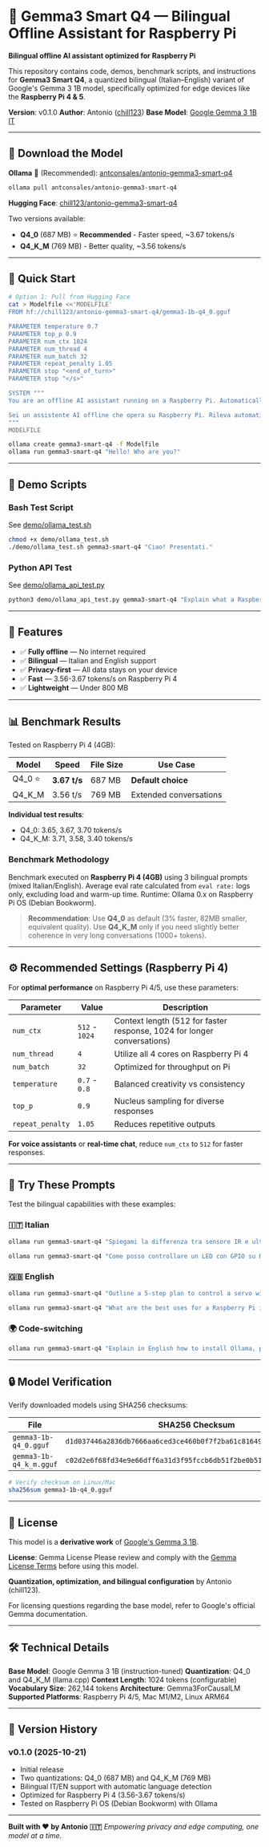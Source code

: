 # 🧠 Gemma3 Smart Q4 — Bilingual Offline Assistant for Raspberry Pi

**Bilingual offline AI assistant optimized for Raspberry Pi**

This repository contains code, demos, benchmark scripts, and instructions for **Gemma3 Smart Q4**, a quantized bilingual (Italian–English) variant of Google's Gemma 3 1B model, specifically optimized for edge devices like the **Raspberry Pi 4 & 5**.

**Version**: v0.1.0
**Author**: Antonio ([chill123](https://huggingface.co/chill123))
**Base Model**: [Google Gemma 3 1B IT](https://huggingface.co/google/gemma-3-1b-it)

---

## 🔗 Download the Model

**Ollama** 🚀 (Recommended): [antconsales/antonio-gemma3-smart-q4](https://ollama.com/antconsales/antonio-gemma3-smart-q4)
```bash
ollama pull antconsales/antonio-gemma3-smart-q4
```

**Hugging Face**: [chill123/antonio-gemma3-smart-q4](https://huggingface.co/chill123/antonio-gemma3-smart-q4)

Two versions available:
- **Q4_0** (687 MB) ⭐ **Recommended** - Faster speed, ~3.67 tokens/s
- **Q4_K_M** (769 MB) - Better quality, ~3.56 tokens/s

---

## 🚀 Quick Start

```bash
# Option 1: Pull from Hugging Face
cat > Modelfile <<'MODELFILE'
FROM hf://chill123/antonio-gemma3-smart-q4/gemma3-1b-q4_0.gguf

PARAMETER temperature 0.7
PARAMETER top_p 0.9
PARAMETER num_ctx 1024
PARAMETER num_thread 4
PARAMETER num_batch 32
PARAMETER repeat_penalty 1.05
PARAMETER stop "<end_of_turn>"
PARAMETER stop "</s>"

SYSTEM """
You are an offline AI assistant running on a Raspberry Pi. Automatically detect the user's language (Italian or English) and respond in the same language. Be concise, practical, and helpful.

Sei un assistente AI offline che opera su Raspberry Pi. Rileva automaticamente la lingua dell'utente (italiano o inglese) e rispondi nella stessa lingua. Sii conciso, pratico e utile.
"""
MODELFILE

ollama create gemma3-smart-q4 -f Modelfile
ollama run gemma3-smart-q4 "Hello! Who are you?"
```

---

## 📂 Demo Scripts

### Bash Test Script

See [demo/ollama_test.sh](demo/ollama_test.sh)

```bash
chmod +x demo/ollama_test.sh
./demo/ollama_test.sh gemma3-smart-q4 "Ciao! Presentati."
```

### Python API Test

See [demo/ollama_api_test.py](demo/ollama_api_test.py)

```bash
python3 demo/ollama_api_test.py gemma3-smart-q4 "Explain what a Raspberry Pi is."
```

---

## 🎯 Features

- ✅ **Fully offline** — No internet required
- ✅ **Bilingual** — Italian and English support
- ✅ **Privacy-first** — All data stays on your device
- ✅ **Fast** — 3.56-3.67 tokens/s on Raspberry Pi 4
- ✅ **Lightweight** — Under 800 MB

---

## 📊 Benchmark Results

Tested on Raspberry Pi 4 (4GB):

| Model | Speed | File Size | Use Case |
|-------|-------|-----------|----------|
| Q4_0 ⭐ | **3.67 t/s** | 687 MB | **Default choice** |
| Q4_K_M | 3.56 t/s | 769 MB | Extended conversations |

**Individual test results**:
- Q4_0: 3.65, 3.67, 3.70 tokens/s
- Q4_K_M: 3.71, 3.58, 3.40 tokens/s

### Benchmark Methodology

Benchmark executed on **Raspberry Pi 4 (4GB)** using 3 bilingual prompts (mixed Italian/English).
Average eval rate calculated from `eval rate:` logs only, excluding load and warm-up time.
Runtime: Ollama 0.x on Raspberry Pi OS (Debian Bookworm).

> **Recommendation**: Use **Q4_0** as default (3% faster, 82MB smaller, equivalent quality). Use **Q4_K_M** only if you need slightly better coherence in very long conversations (1000+ tokens).

---

## ⚙️ Recommended Settings (Raspberry Pi 4)

For **optimal performance** on Raspberry Pi 4/5, use these parameters:

| Parameter | Value | Description |
|-----------|-------|-------------|
| `num_ctx` | `512` - `1024` | Context length (512 for faster response, 1024 for longer conversations) |
| `num_thread` | `4` | Utilize all 4 cores on Raspberry Pi 4 |
| `num_batch` | `32` | Optimized for throughput on Pi |
| `temperature` | `0.7` - `0.8` | Balanced creativity vs consistency |
| `top_p` | `0.9` | Nucleus sampling for diverse responses |
| `repeat_penalty` | `1.05` | Reduces repetitive outputs |

**For voice assistants** or **real-time chat**, reduce `num_ctx` to `512` for faster responses.

---

## 💬 Try These Prompts

Test the bilingual capabilities with these examples:

### 🇮🇹 Italian

```bash
ollama run gemma3-smart-q4 "Spiegami la differenza tra sensore IR e ultrasuoni in due frasi."
```

```bash
ollama run gemma3-smart-q4 "Come posso controllare un LED con GPIO su Raspberry Pi?"
```

### 🇬🇧 English

```bash
ollama run gemma3-smart-q4 "Outline a 5-step plan to control a servo with GPIO on Raspberry Pi."
```

```bash
ollama run gemma3-smart-q4 "What are the best uses for a Raspberry Pi in home automation?"
```

### 🌍 Code-switching

```bash
ollama run gemma3-smart-q4 "Explain in English how to install Ollama, poi spiega in italiano come testare il modello."
```

---

## 🔒 Model Verification

Verify downloaded models using SHA256 checksums:

| File | SHA256 Checksum |
|------|----------------|
| `gemma3-1b-q4_0.gguf` | `d1d037446a2836db7666aa6ced3ce460b0f7f2ba61c816494a098bb816f2ad55` |
| `gemma3-1b-q4_k_m.gguf` | `c02d2e6f68fd34e9e66dff6a31d3f95fccb6db51f2be0b51f26136a85f7ec1f0` |

```bash
# Verify checksum on Linux/Mac
sha256sum gemma3-1b-q4_0.gguf
```

---

## 🔖 License

This model is a **derivative work** of [Google's Gemma 3 1B](https://huggingface.co/google/gemma-3-1b-it).

**License**: Gemma License
Please review and comply with the [Gemma License Terms](https://ai.google.dev/gemma/terms) before using this model.

**Quantization, optimization, and bilingual configuration** by Antonio (chill123).

For licensing questions regarding the base model, refer to Google's official Gemma documentation.

---

## 🛠️ Technical Details

**Base Model**: Google Gemma 3 1B (instruction-tuned)
**Quantization**: Q4_0 and Q4_K_M (llama.cpp)
**Context Length**: 1024 tokens (configurable)
**Vocabulary Size**: 262,144 tokens
**Architecture**: Gemma3ForCausalLM
**Supported Platforms**: Raspberry Pi 4/5, Mac M1/M2, Linux ARM64

---

## 📝 Version History

### v0.1.0 (2025-10-21)
- Initial release
- Two quantizations: Q4_0 (687 MB) and Q4_K_M (769 MB)
- Bilingual IT/EN support with automatic language detection
- Optimized for Raspberry Pi 4 (3.56-3.67 tokens/s)
- Tested on Raspberry Pi OS (Debian Bookworm) with Ollama

---

**Built with ❤️ by Antonio 🇮🇹**
*Empowering privacy and edge computing, one model at a time.*
